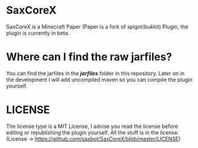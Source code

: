 # SaxCoreX
SaxCoreX is a Minecraft Paper (Paper is a fork of spigot/bukkit) Plugin, the plugin is currently in beta.
# Where can I find the raw jarfiles?
You can find the jarfiles in the ***jarfiles*** folder in this repository.
Later on in the development I will add uncompiled maven so you can compile the plugin yourself.
# LICENSE
The license type is a MIT License, I advise you read the license before editing or republishing the plugin yourself.
All the stuff is in the license. (License -> https://github.com/saxbot/SaxCoreX/blob/master/LICENSE)
